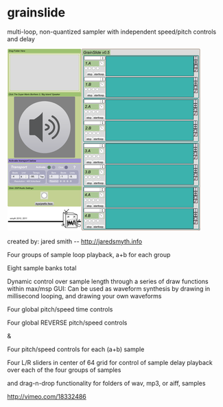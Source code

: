 # grainslide

multi-loop, non-quantized sampler with independent speed/pitch controls and delay

![](grainslide_screenshot-small.png)

created by: jared smith -- http://jaredsmyth.info

Four groups of sample loop playback, a+b for each group

Eight sample banks total


Dynamic control over sample length through a series of draw functions within max/msp GUI: Can be used as waveform synthesis by drawing in millisecond looping, and drawing your own waveforms


Four global pitch/speed time controls

Four global REVERSE pitch/speed controls

&

Four pitch/speed controls for each (a+b) sample


Four L/R sliders in center of 64 grid for control of sample delay playback over each of the four groups of samples

and drag-n-drop functionality for folders of wav, mp3, or aiff, samples

http://vimeo.com/18332486